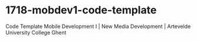 # 1718-mobdev1-code-template
Code Template Mobile Development I | New Media Development | Artevelde University College Ghent

